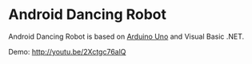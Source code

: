 Android Dancing Robot
=====================

Android Dancing Robot is based on [Arduino Uno][0] and Visual Basic .NET.

Demo: http://youtu.be/2Xctgc76alQ

[0]: http://arduino.cc/en/Main/arduinoBoardUno#.UwhXzfS2-Gk
